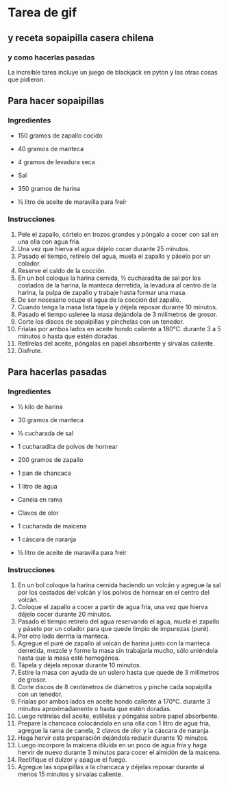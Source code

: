 # Tarea de gif
## y receta sopaipilla casera chilena
### y como hacerlas pasadas

La increible tarea incluye un juego de blackjack en pyton y las otras cosas que pidieron.

## Para hacer sopaipillas

###  Ingredientes

- 150 gramos de zapallo cocido

- 40 gramos de manteca

- 4 gramos de levadura seca

- Sal

- 350 gramos de harina

- ½ litro de aceite de maravilla para freír

### Instrucciones
1. Pele el zapallo, córtelo en trozos grandes y póngalo a cocer con sal en una olla con agua fría.
2. Una vez que hierva el agua déjelo cocer durante 25 minutos.
3. Pasado el tiempo, retírelo del agua, muela el zapallo y páselo por un colador.
4. Reserve el caldo de la cocción.
5. En un bol coloque la harina cernida, ½ cucharadita de sal por los costados de la harina, la manteca derretida, la levadura al centro de la harina, la pulpa de zapallo y trabaje hasta formar una masa.
6. De ser necesario ocupe el agua de la cocción del zapallo.
7. Cuando tenga la masa lista tápela y déjela reposar durante 10 minutos.
8. Pasado el tiempo usleree la masa dejándola de 3 milímetros de grosor.
9. Corte los discos de sopaipillas y pínchelas con un tenedor.
10. Fríalas por ambos lados en aceite hondo caliente a 180°C. durante 3 a 5 minutos o hasta que estén doradas.
11. Retírelas del aceite, póngalas en papel absorbente y sírvalas caliente.
12. Disfrute.

## Para hacerlas pasadas

### Ingredientes
- ½ kilo de harina

- 30 gramos de manteca

- ½ cucharada de sal

- 1 cucharadita de polvos de hornear

- 200 gramos de zapallo

- 1 pan de chancaca

- 1 litro de agua

- Canela en rama

- Clavos de olor

- 1 cucharada de maicena

- 1 cáscara de naranja

- ½ litro de aceite de maravilla para freír

### Instrucciones
1. En un bol coloque la harina cernida haciendo un volcán y agregue la sal por los costados del volcán y los polvos de hornear en el centro del volcán.
2. Coloque el zapallo a cocer a partir de agua fría, una vez que hierva déjelo cocer durante 20 minutos.
3. Pasado el tiempo retírelo del agua reservando el agua, muela el zapallo y páselo por un colador para que quede limpio de impurezas (puré).
4. Por otro lado derrita la manteca.
5. Agregue el puré de zapallo al volcán de harina junto con la manteca derretida, mezcle y forme la masa sin trabajarla mucho, sólo uniéndola hasta que la masa esté homogénea.
6. Tápela y déjela reposar durante 10 minutos.
7. Estire la masa con ayuda de un uslero hasta que quede de 3 milímetros de grosor.
8. Corte discos de 8 centímetros de diámetros y pinche cada sopaipilla con un tenedor.
9. Fríalas por ambos lados en aceite hondo caliente a 170°C. durante 3 minutos aproximadamente o hasta que estén doradas.
10. Luego retírelas del aceite, estílelas y póngalas sobre papel absorbente.
11. Prepare la chancaca colocándola en una olla con 1 litro de agua fría, agregue la rama de canela, 2 clavos de olor y la cáscara de naranja.
12. Haga hervir esta preparación dejándola reducir durante 10 minutos.
13. Luego incorpore la maicena diluida en un poco de agua fría y haga hervir de nuevo durante 3 minutos para cocer el almidón de la maicena.
14. Rectifique el dulzor y apague el fuego.
15. Agregue las sopaipillas a la chancaca y déjelas reposar durante al menos 15 minutos y sírvalas caliente.